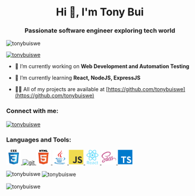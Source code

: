 <h1 align="center">Hi 👋, I'm Tony Bui</h1>
<h3 align="center">Passionate software engineer exploring tech world</h3>

<p align="left"> <img src="https://komarev.com/ghpvc/?username=tonybuiswe&label=Profile%20views&color=0e75b6&style=flat" alt="tonybuiswe" /> </p>

<p align="left"> <a href="https://github.com/ryo-ma/github-profile-trophy"><img src="https://github-profile-trophy.vercel.app/?username=tonybuiswe" alt="tonybuiswe" /></a> </p>

- 🔭 I’m currently working on **Web Development and Automation Testing**

- 🌱 I’m currently learning **React, NodeJS, ExpressJS**

- 👨‍💻 All of my projects are available at [https://github.com/tonybuiswe](https://github.com/tonybuiswe)

<h3 align="left">Connect with me:</h3>
<p align="left">
<a href="https://linkedin.com/in/tonybuiswe" target="blank"><img align="center" src="https://raw.githubusercontent.com/rahuldkjain/github-profile-readme-generator/master/src/images/icons/Social/linked-in-alt.svg" alt="tonybuiswe" height="30" width="40" /></a>
</p>

<h3 align="left">Languages and Tools:</h3>
<p align="left"> <a href="https://www.w3schools.com/css/" target="_blank" rel="noreferrer"> <img src="https://raw.githubusercontent.com/devicons/devicon/master/icons/css3/css3-original-wordmark.svg" alt="css3" width="40" height="40"/> </a> <a href="https://git-scm.com/" target="_blank" rel="noreferrer"> <img src="https://www.vectorlogo.zone/logos/git-scm/git-scm-icon.svg" alt="git" width="40" height="40"/> </a> <a href="https://www.w3.org/html/" target="_blank" rel="noreferrer"> <img src="https://raw.githubusercontent.com/devicons/devicon/master/icons/html5/html5-original-wordmark.svg" alt="html5" width="40" height="40"/> </a> <a href="https://www.java.com" target="_blank" rel="noreferrer"> <img src="https://raw.githubusercontent.com/devicons/devicon/master/icons/java/java-original.svg" alt="java" width="40" height="40"/> </a> <a href="https://developer.mozilla.org/en-US/docs/Web/JavaScript" target="_blank" rel="noreferrer"> <img src="https://raw.githubusercontent.com/devicons/devicon/master/icons/javascript/javascript-original.svg" alt="javascript" width="40" height="40"/> </a> <a href="https://reactjs.org/" target="_blank" rel="noreferrer"> <img src="https://raw.githubusercontent.com/devicons/devicon/master/icons/react/react-original-wordmark.svg" alt="react" width="40" height="40"/> </a> <a href="https://sass-lang.com" target="_blank" rel="noreferrer"> <img src="https://raw.githubusercontent.com/devicons/devicon/master/icons/sass/sass-original.svg" alt="sass" width="40" height="40"/> </a> <a href="https://www.typescriptlang.org/" target="_blank" rel="noreferrer"> <img src="https://raw.githubusercontent.com/devicons/devicon/master/icons/typescript/typescript-original.svg" alt="typescript" width="40" height="40"/> </a> </p>

<p><img align="left" src="https://github-readme-stats.vercel.app/api/top-langs?username=tonybuiswe&show_icons=true&locale=en&layout=compact" alt="tonybuiswe" /></p>

<p>&nbsp;<img align="center" src="https://github-readme-stats.vercel.app/api?username=tonybuiswe&show_icons=true&locale=en" alt="tonybuiswe" /></p>

<p><img align="center" src="https://github-readme-streak-stats.herokuapp.com/?user=tonybuiswe&" alt="tonybuiswe" /></p>